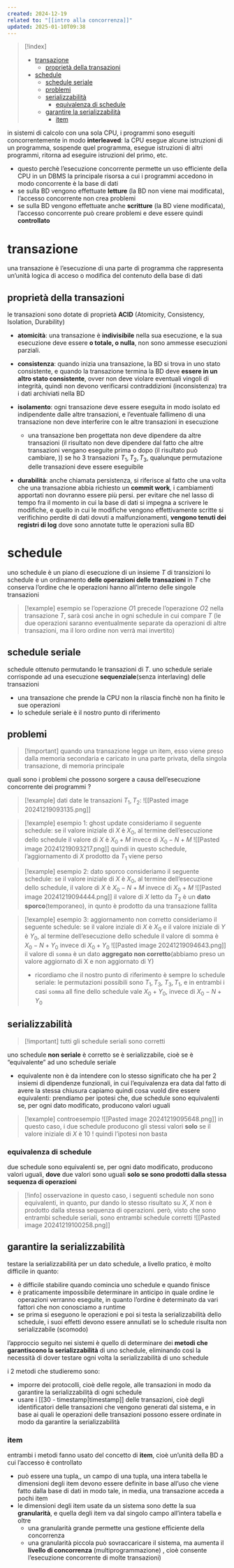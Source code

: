 ```yaml
---
created: 2024-12-19
related to: "[[intro alla concorrenza]]"
updated: 2025-01-10T09:38
---
```

>[!index]
>
>- [transazione](#transazione)
>	- [proprietà della transazioni](#propriet%C3%A0%20della%20transazioni)
>- [schedule](#schedule)
>	- [schedule seriale](#schedule%20seriale)
>	- [problemi](#problemi)
>	- [serializzabilità](#serializzabilit%C3%A0)
>		- [equivalenza di schedule](#equivalenza%20di%20schedule)
>	- [garantire la serializzabilità](#garantire%20la%20serializzabilit%C3%A0)
>		- [item](#item)

in sistemi di calcolo con una sola CPU, i programmi sono eseguiti concorrentemente in modo **interleaved**: la CPU esegue alcune istruzioni di un programma, sospende quel programma, esegue istruzioni di altri programmi, ritorna ad eseguire istruzioni del primo, etc.
- questo perchè l’esecuzione concorrente permette un uso efficiente della CPU
in un DBMS la principale risorsa a cui i programmi accedono in modo concorrente è la base di dati
- se sulla BD vengono effettuate **letture** (la BD non viene mai modificata), l’accesso concorrente non crea problemi
- se sulla BD vengono effettuate anche **scritture** (la BD viene modificata), l’accesso concorrente può creare problemi e deve essere quindi **controllato**
# transazione
una transazione è l’esecuzione di una parte di programma che rappresenta un’unità logica di acceso o modifica del contenuto della base di dati

## proprietà della transazioni
le transazioni sono dotate di proprietà **ACID** (Atomicity, Consistency, Isolation, Durability)

- **atomicità**: una transazione è **indivisibile** nella sua esecuzione, e la sua esecuzione deve essere **o totale, o nulla**, non sono ammesse esecuzioni parziali.

- **consistenza**: quando inizia una transazione, la BD si trova in uno stato consistente, e quando la transazione termina la BD deve **essere in un altro stato consistente**, ovver non deve violare eventuali vingoli di integrità, quindi non devono verificarsi contraddizioni (inconsistenza) tra i dati archiviati nella BD
 
 - **isolamento**: ogni transazione deve essere eseguita in modo isolato ed indipendente dalle altre transazioni, e l’eventuale fallimeno di una transazione non deve interferire con le altre transazioni in esecuzione
	 - una transazione ben progettata non deve dipendere da altre transazioni (il risultato non deve dipendere dal fatto che altre transazioni vengano eseguite prima o dopo (il risultato può cambiare, )) se ho 3 transazioni $T_1,T_2, T_3$, qualunque permutazione delle transazioni deve essere eseguibile
 
 - **durabilità**: anche chiamata persistenza, si riferisce al fatto che una volta che una transazione abbia richiesto un **commit work**, i cambiamenti apportati non dovranno essere più persi. per evitare che nel lasso di tempo fra il momento in cui la base di dati si impegna a scrivere le modifiche, e quello in cui le modifiche vengono effettivamente scritte si verifichino perdite di dati dovuti a malfunzionamenti, **vengono tenuti dei registri di log** dove sono annotate tutte le operazioni sulla BD
# schedule
uno schedule è un piano di esecuzione di un insieme $T$ di transizioni
lo schedule è un ordinamento **delle operazioni delle transazioni** in $T$ che conserva l’ordine che le operazioni hanno all’interno delle singole transazioni
>[!example] esempio
>se l’operazione $O1$ precede l’operazione $O2$ nella transazione $T$, sarà così anche in ogni schedule in cui compare $T$ (le due operazioni saranno eventualmente separate da operazioni di altre transazioni, ma il loro ordine non verrà mai invertito)
## schedule seriale
schedule ottenuto permutando le transazioni di $T$. uno schedule seriale corrisponde ad una esecuzione **sequenziale**(senza interlaving) delle transazioni
- una transazione che prende la CPU non la rilascia finchè non ha finito le sue operazioni
- lo schedule seriale è il nostro punto di riferimento
## problemi
>[!important] quando una transazione legge un item, esso viene preso dalla memoria secondaria e caricato in una parte privata, della singola transazione, di memoria principale

quali sono i problemi che possono sorgere a causa dell’esecuzione concorrente dei programmi ?
>[!example] dati
>date le transazioni $T_1, T_2$:
![[Pasted image 20241219093135.png]]

>[!example] esempio 1: ghost update
consideriamo il seguente schedule:
>se il valore iniziale di $X$ è $X_0$, al termine dell’esecuzione dello schedule il valore di $X$ è $X_0+M$ invece di $X_0-N+M$
![[Pasted image 20241219093217.png]]
quindi in questo schedule, l’aggiornamento di $X$ prodotto da $T_1$ viene perso

>[!example] esempio 2: dato sporco
consideriamo il seguente schedule: se il valore iniziale di $X$ è $X_0$, al termine dell’esecuzione dello schedule, il valore di $X$ è $X_0-N+M$ invece di $X_0 + M$
![[Pasted image 20241219094444.png]]
il valore di $X$ letto da $T_2$ è un **dato sporco**(temporaneo), in qunto è prodotto da una transazione fallita

>[!example] esempio 3: aggiornamento non corretto
consideriamo il seguente schedule: se il valore inziale di $X$ è $X_0$ e il valore iniziale di $Y$ è $Y_0$, al termine dell’esecuzione dello schedule il valore di somma è $X_0 - N + Y_0$ invece di $X_0 + Y_0$
![[Pasted image 20241219094643.png]]
il valore di `somma` è un dato **aggregato non corretto**(abbiamo preso un valore aggiornato di X e non aggiornato di Y)
>- ricordiamo che il nostro punto di riferimento è sempre lo schedule seriale: le permutazioni possibili sono $T_1, T_3$, $T_3,T_1$, e in entrambi i casi `somma` all fine dello schedule vale $X_{0} + Y_{0}$, invece di $X_0 - N + Y_0$ 
## serializzabilità
>[!important] tutti gli schedule seriali sono corretti

uno schedule **non seriale** è corretto se è serializzabile, cioè se è “equivalente” ad uno schedule seriale
- equivalente non è da intendere con lo stesso significato che ha per 2 insiemi di dipendenze funzionali, in cui l’equivalenza era data dal fatto di avere la stessa chiusura
capiamo quindi cosa vuold dire essere equivalenti:
prendiamo per ipotesi che, due schedule sono equivalenti se, per ogni dato modificato, producono valori uguali
>[!example] controesempio
![[Pasted image 20241219095648.png]]
in questo caso, i due schedule producono gli stessi valori **solo** se il valore iniziale di $X$ è 10 !
> quindi l’ipotesi non basta
### equivalenza di schedule
due schedule sono equivalenti se, per ogni dato modificato, producono valori uguali, **dove** due valori sono uguali **solo se sono prodotti dalla stessa sequenza di operazioni**
>[!info] osservazione
in questo caso, i seguenti schedule non sono equivalenti, in quanto, pur dando lo stesso risultato su $X$, $X$ non è prodotto dalla stessa sequenza di operazioni. però, visto che sono entrambi schedule seriali, sono entrambi schedule corretti
![[Pasted image 20241219100258.png]]

## garantire la serializzabilità
testare la serializzabilità per un dato schedule, a livello pratico, è molto difficile in quanto:
- è difficile stabilire quando comincia uno schedule e quando finisce
- è praticamente impossibile determinare in anticipo in quale ordine le operazioni verranno eseguite, in quanto l’ordine è determinato da vari fattori che non conosciamo a runtime
- se prima si eseguono le operazioni e poi si testa la serializzabilità dello schedule, i suoi effetti devono essere annullati se lo schedule risulta non serializzabile (scomodo)

l’approccio seguito nei sistemi è quello di determinare dei **metodi che garantiscono la serializzabilità** di uno schedule, eliminando così la necessità di dover testare ogni volta la serializzabilità di uno schedule

i 2 metodi che studieremo sono:
- imporre dei protocolli, cioè delle regole, alle transazioni in modo da garantire la serializzabilità di ogni schedule
- usare i [[30 - timestamp|timestamp]] delle transazioni, cioè degli identificatori delle transazioni che vengono generati dal sistema, e in base ai quali le operazioni delle transazioni possono essere ordinate in modo da garantire la serializzabilità
### item
entrambi i metodi fanno usato del concetto di **item**, cioè un’unità della BD a cui l’accesso è controllato 
- può essere una tupla,, un campo di una tupla, una intera tabella
le dimensioni degli item devono essere definite in base all’uso che viene fatto dalla base di dati in modo tale, in media, una transazione acceda a pochi item
- le dimensioni degli item usate da un sistema sono dette la sua **granularità**, e quella degli item va dal singolo campo all’intera tabella e oltre
	- una granularità grande permette una gestione efficiente della concorrenza
	- una granularità piccola può sovraccaricare il sistema, ma aumenta il **livello di concorrenza** (multiprogrammazione) , cioè consente l’esecuzione concorrente di molte transazioni)